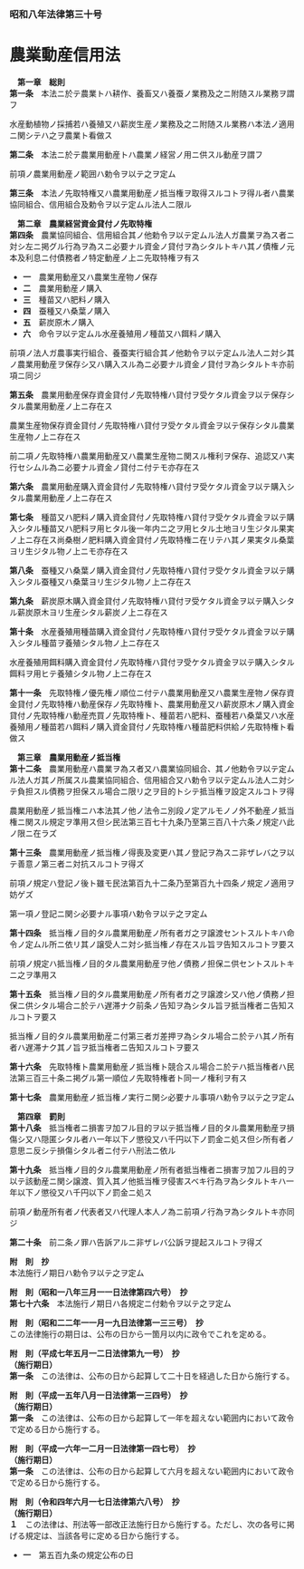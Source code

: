 ### 昭和八年法律第三十号  
# 農業動産信用法  
  
&emsp;**第一章　総則**  
**第一条**　本法ニ於テ農業トハ耕作、養畜又ハ養蚕ノ業務及之ニ附随スル業務ヲ謂フ  
  
水産動植物ノ採捕若ハ養殖又ハ薪炭生産ノ業務及之ニ附随スル業務ハ本法ノ適用ニ関シテハ之ヲ農業ト看做ス  
  
**第二条**　本法ニ於テ農業用動産トハ農業ノ経営ノ用ニ供スル動産ヲ謂フ  
  
前項ノ農業用動産ノ範囲ハ勅令ヲ以テ之ヲ定ム  
  
**第三条**　本法ノ先取特権又ハ農業用動産ノ抵当権ヲ取得スルコトヲ得ル者ハ農業協同組合、信用組合及勅令ヲ以テ定ムル法人ニ限ル  
  
&emsp;**第二章　農業経営資金貸付ノ先取特権**  
**第四条**　農業協同組合、信用組合其ノ他勅令ヲ以テ定ムル法人ガ農業ヲ為ス者ニ対シ左ニ掲グル行為ヲ為スニ必要ナル資金ノ貸付ヲ為シタルトキハ其ノ債権ノ元本及利息ニ付債務者ノ特定動産ノ上ニ先取特権ヲ有ス  
* **一**　農業用動産又ハ農業生産物ノ保存  
* **二**　農業用動産ノ購入  
* **三**　種苗又ハ肥料ノ購入  
* **四**　蚕種又ハ桑葉ノ購入  
* **五**　薪炭原木ノ購入  
* **六**　命令ヲ以テ定ムル水産養殖用ノ種苗又ハ餌料ノ購入  
  
前項ノ法人ガ農事実行組合、養蚕実行組合其ノ他勅令ヲ以テ定ムル法人ニ対シ其ノ農業用動産ヲ保存シ又ハ購入スル為ニ必要ナル資金ノ貸付ヲ為シタルトキ亦前項ニ同ジ  
  
**第五条**　農業用動産保存資金貸付ノ先取特権ハ貸付ヲ受ケタル資金ヲ以テ保存シタル農業用動産ノ上ニ存在ス  
  
農業生産物保存資金貸付ノ先取特権ハ貸付ヲ受ケタル資金ヲ以テ保存シタル農業生産物ノ上ニ存在ス  
  
前二項ノ先取特権ハ農業用動産又ハ農業生産物ニ関スル権利ヲ保存、追認又ハ実行セシムル為ニ必要ナル資金ノ貸付ニ付テモ亦存在ス  
  
**第六条**　農業用動産購入資金貸付ノ先取特権ハ貸付ヲ受ケタル資金ヲ以テ購入シタル農業用動産ノ上ニ存在ス  
  
**第七条**　種苗又ハ肥料ノ購入資金貸付ノ先取特権ハ貸付ヲ受ケタル資金ヲ以テ購入シタル種苗又ハ肥料ヲ用ヒタル後一年内ニ之ヲ用ヒタル土地ヨリ生ジタル果実ノ上ニ存在ス尚桑樹ノ肥料購入資金貸付ノ先取特権ニ在リテハ其ノ果実タル桑葉ヨリ生ジタル物ノ上ニモ亦存在ス  
  
**第八条**　蚕種又ハ桑葉ノ購入資金貸付ノ先取特権ハ貸付ヲ受ケタル資金ヲ以テ購入シタル蚕種又ハ桑葉ヨリ生ジタル物ノ上ニ存在ス  
  
**第九条**　薪炭原木購入資金貸付ノ先取特権ハ貸付ヲ受ケタル資金ヲ以テ購入シタル薪炭原木ヨリ生産シタル薪炭ノ上ニ存在ス  
  
**第十条**　水産養殖用種苗購入資金貸付ノ先取特権ハ貸付ヲ受ケタル資金ヲ以テ購入シタル種苗ヲ養殖シタル物ノ上ニ存在ス  
  
水産養殖用餌料購入資金貸付ノ先取特権ハ貸付ヲ受ケタル資金ヲ以テ購入シタル餌料ヲ用ヒテ養殖シタル物ノ上ニ存在ス  
  
**第十一条**　先取特権ノ優先権ノ順位ニ付テハ農業用動産又ハ農業生産物ノ保存資金貸付ノ先取特権ハ動産保存ノ先取特権ト、農業用動産又ハ薪炭原木ノ購入資金貸付ノ先取特権ハ動産売買ノ先取特権ト、種苗若ハ肥料、蚕種若ハ桑葉又ハ水産養殖用ノ種苗若ハ餌料ノ購入資金貸付ノ先取特権ハ種苗肥料供給ノ先取特権ト看做ス  
  
&emsp;**第三章　農業用動産ノ抵当権**  
**第十二条**　農業用動産ハ農業ヲ為ス者又ハ農業協同組合、其ノ他勅令ヲ以テ定ムル法人ガ其ノ所属スル農業協同組合、信用組合又ハ勅令ヲ以テ定ムル法人ニ対シテ負担スル債務ヲ担保スル場合ニ限リ之ヲ目的トシテ抵当権ヲ設定スルコトヲ得  
  
農業用動産ノ抵当権ニハ本法其ノ他ノ法令ニ別段ノ定アルモノノ外不動産ノ抵当権ニ関スル規定ヲ準用ス但シ民法第三百七十九条乃至第三百八十六条ノ規定ハ此ノ限ニ在ラズ  
  
**第十三条**　農業用動産ノ抵当権ノ得喪及変更ハ其ノ登記ヲ為スニ非ザレバ之ヲ以テ善意ノ第三者ニ対抗スルコトヲ得ズ  
  
前項ノ規定ハ登記ノ後ト雖モ民法第百九十二条乃至第百九十四条ノ規定ノ適用ヲ妨ゲズ  
  
第一項ノ登記ニ関シ必要ナル事項ハ勅令ヲ以テ之ヲ定ム  
  
**第十四条**　抵当権ノ目的タル農業用動産ノ所有者ガ之ヲ譲渡セントスルトキハ命令ノ定ムル所ニ依リ其ノ譲受人ニ対シ抵当権ノ存在スル旨ヲ告知スルコトヲ要ス  
  
前項ノ規定ハ抵当権ノ目的タル農業用動産ヲ他ノ債務ノ担保ニ供セントスルトキニ之ヲ準用ス  
  
**第十五条**　抵当権ノ目的タル農業用動産ノ所有者ガ之ヲ譲渡シ又ハ他ノ債務ノ担保ニ供シタル場合ニ於テハ遅滞ナク前条ノ告知ヲ為シタル旨ヲ抵当権者ニ告知スルコトヲ要ス  
  
抵当権ノ目的タル農業用動産ニ付第三者ガ差押ヲ為シタル場合ニ於テハ其ノ所有者ハ遅滞ナク其ノ旨ヲ抵当権者ニ告知スルコトヲ要ス  
  
**第十六条**　先取特権ト農業用動産ノ抵当権ト競合スル場合ニ於テハ抵当権者ハ民法第三百三十条ニ掲グル第一順位ノ先取特権者ト同一ノ権利ヲ有ス  
  
**第十七条**　農業用動産ノ抵当権ノ実行ニ関シ必要ナル事項ハ勅令ヲ以テ之ヲ定ム  
  
&emsp;**第四章　罰則**  
**第十八条**　抵当権者ニ損害ヲ加フル目的ヲ以テ抵当権ノ目的タル農業用動産ヲ損傷シ又ハ隠匿シタル者ハ一年以下ノ懲役又ハ千円以下ノ罰金ニ処ス但シ所有者ノ意思ニ反シテ損傷シタル者ニ付テハ刑法ニ依ル  
  
**第十九条**　抵当権ノ目的タル農業用動産ノ所有者抵当権者ニ損害ヲ加フル目的ヲ以テ該動産ニ関シ譲渡、質入其ノ他抵当権ヲ侵害スベキ行為ヲ為シタルトキハ一年以下ノ懲役又ハ千円以下ノ罰金ニ処ス  
  
前項ノ動産所有者ノ代表者又ハ代理人本人ノ為ニ前項ノ行為ヲ為シタルトキ亦同ジ  
  
**第二十条**　前二条ノ罪ハ告訴アルニ非ザレバ公訴ヲ提起スルコトヲ得ズ  
  
**附　則　抄**  
本法施行ノ期日ハ勅令ヲ以テ之ヲ定ム  
  
**附　則（昭和一八年三月一一日法律第四六号）　抄**  
**第七十六条**　本法施行ノ期日ハ各規定ニ付勅令ヲ以テ之ヲ定ム  
  
**附　則（昭和二二年一一月一九日法律第一三三号）　抄**  
この法律施行の期日は、公布の日から一箇月以内に政令でこれを定める。  
  
**附　則（平成七年五月一二日法律第九一号）　抄**  
**（施行期日）**  
**第一条**　この法律は、公布の日から起算して二十日を経過した日から施行する。  
  
**附　則（平成一五年八月一日法律第一三四号）　抄**  
**（施行期日）**  
**第一条**　この法律は、公布の日から起算して一年を超えない範囲内において政令で定める日から施行する。  
  
**附　則（平成一六年一二月一日法律第一四七号）　抄**  
**（施行期日）**  
**第一条**　この法律は、公布の日から起算して六月を超えない範囲内において政令で定める日から施行する。  
  
**附　則（令和四年六月一七日法律第六八号）　抄**  
**（施行期日）**  
**１**　この法律は、刑法等一部改正法施行日から施行する。ただし、次の各号に掲げる規定は、当該各号に定める日から施行する。  
* **一**　第五百九条の規定公布の日  
  
